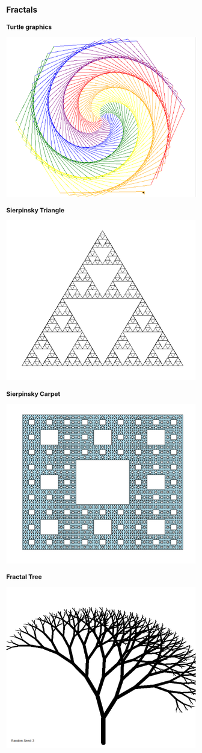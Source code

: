 ## Fractals

### Turtle graphics

![Turtle graphics](https://github.com/minte9/algorithms-pages/blob/main/main/applications/fractals/turtle_graphics.png)

### Sierpinsky Triangle

![Sierpinsky Triangle](https://github.com/minte9/algorithms-pages/blob/main/main/applications/fractals/sierpinsky_triangle.png)

### Sierpinsky Carpet

![Sierpinsky Carpet](https://github.com/minte9/algorithms-pages/blob/main/main/applications/fractals/sierpinsky_carpet.png)

### Fractal Tree

![Fractal Tree](https://github.com/minte9/algorithms-pages/blob/main/main/applications/fractals/fractal_tree.png)
